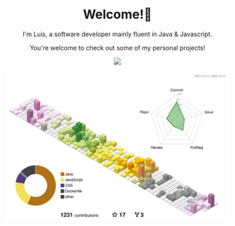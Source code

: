 <div align="center" markdown="1">

# Welcome!🦦
I'm Luis, a software developer mainly fluent in Java & Javascript.

You're welcome to check out some of my personal projects!

<!-- ![Luis' GitHub stats](https://github-readme-stats.vercel.app/api?username=luisboto&count_private=true&hide=contribs&show_icons=true&theme=swift) -->
![](https://github-profile-summary-cards.vercel.app/api/cards/profile-details?username=luisboto&theme=github) 
<!-- ![](http://github-profile-summary-cards.vercel.app/api/cards/stats?username=luisboto&theme=github) ![](https://github-profile-summary-cards.vercel.app/api/cards/most-commit-language?username=luisboto&theme=github) -->
![](./profile-3d-contrib/profile-south-season-animate.svg)

